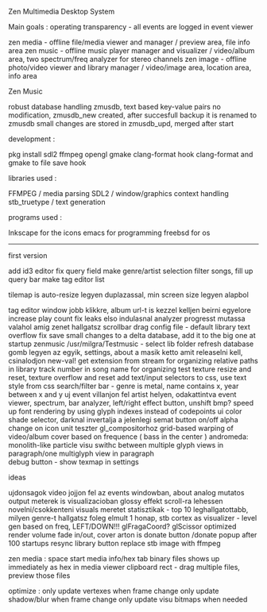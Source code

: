 Zen Multimedia Desktop System

Main goals : operating transparency - all events are logged in event viewer

zen media - offline file/media viewer and manager / preview area, file info area
zen music - offline music player manager and visualizer / video/album area, two spectrum/freq analyzer for stereo channels
zen image - offline photo/video viewer and library manager / video/image area, location area, info area


Zen Music

robust database handling
zmusdb, text based key-value pairs
no modification, zmusdb_new created, after succesfull backup it is renamed to zmusdb
small changes are stored in zmusdb_upd, merged after start

development :

pkg install sdl2 ffmpeg opengl gmake clang-format
hook clang-format and gmake to file save hook

libraries used :

FFMPEG / media parsing
SDL2 / window/graphics context handling
stb_truetype / text generation

programs used :

Inkscape for the icons
emacs for programming
freebsd for os

---

first version

add id3 editor
fix query field
make genre/artist selection filter songs, fill up query bar
make tag editor list

tilemap is auto-resize legyen duplazassal, min screen size legyen alapbol

tag editor window jobb klikkre, album url-t is kezzel kelljen beirni egyelore
increase play count
fix leaks
elso indulasnal analyzer progresst mutassa valahol amig zenet hallgatsz
scrollbar drag
config file - default library
text overflow fix
save small changes to a delta database, add it to the big one at startup
zenmusic /usr/milgra/Testmusic - select lib folder
refresh database gomb legyen az egyik, settings, about a masik ketto
amit releaselni kell, csinalodjon new-val!
get extension from stream for organizing
relative paths in library
track number in song name for organizing
test texture resize and reset, texture overflow and reset
add text/input selectors to css, use text style from css
search/filter bar - genre is metal, name contains x, year between x and y
uj event villanjon fel artist helyen, odakattintva event viewer, 
spectrum, bar analyzer, left/right effect button, unshift bmp?
speed up font rendering by using glyph indexes instead of codepoints
ui color shade selector, darknal invertalja a jelenlegi semat
button on/off alpha change on icon
unit teszter gl_compositorhoz
grid-based warping of video/album cover based on frequence ( bass in the center )
andromeda:  monolith-like particle visu
swithc between multiple glyph views in paragraph/one multiglyph view in paragraph  
debug button - show texmap in settings

ideas

ujdonsagok video jojjon fel az events windowban, about
analog mutatos output meterek is visualizacioban
glossy effekt
scroll-ra lehessen novelni/csokkenteni visuals meretet
statisztikak - top 10 leghallgatottabb, milyen genre-t hallgatsz foleg elmult 1 honap, stb
cortex as visualizer - level gen based on freq, LEFT/DOWN!!!
glFragaCoord? glScissor optimized render
volume fade in/out, cover arton is
donate button /donate popup after 100 startups
resync library button
replace stb image with ffmpeg

zen media :
space start media
info/hex tab
binary files shows up immediately as hex in media viewer
clipboard rect - drag multiple files, preview those files

optimize :
only update vertexes when frame change
only update shadow/blur when frame change
only update visu bitmaps when needed